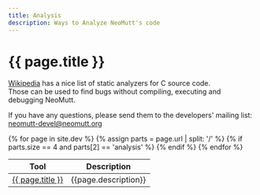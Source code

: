 ```yaml
---
title: Analysis
description: Ways to Analyze NeoMutt's code
---
```


# {{ page.title }}

[Wikipedia](https://en.wikipedia.org/wiki/List_of_tools_for_static_code_analysis#C,_C++)
has a nice list of static analyzers for C source code.  
Those can be used to find bugs without compiling, executing and debugging NeoMutt.

If you have any questions, please send them to the developers' mailing list: [neomutt-devel@neomutt.org](mailto:neomutt-devel@neomutt.org)

<table summary="analysis tools">
  <thead>
    <tr>
      <th>Tool</th>
      <th>Description</th>
    </tr>
  </thead>
  <tbody>
    {% for page in site.dev %}
      {% assign parts = page.url | split: '/' %}
      {% if parts.size == 4 and parts[2] == 'analysis' %}
      <tr>
        <td><a href="{{ page.url }}">{{ page.title }}</a></td>
        <td>{{page.description}}</td>
      </tr>
      {% endif %}
    {% endfor %}
  </tbody>
</table>

